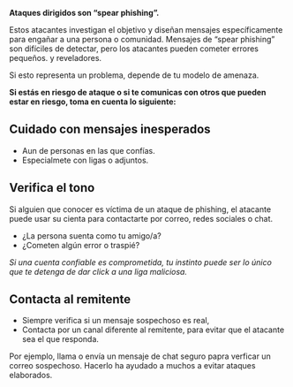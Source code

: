 [Title]: # (¿Cómo detectar Spear Phishing?)
[Order]: # (3)
 
**Ataques dirigidos son “spear phishing”.**

Estos atacantes investigan el objetivo y diseñan mensajes específicamente para engañar a una persona o comunidad. Mensajes de “spear phishing” son difíciles de detectar, pero los atacantes pueden cometer errores pequeños. y reveladores.

Si esto representa un problema, depende de tu modelo de amenaza.

**Si estás en riesgo de ataque o si te comunicas con otros que pueden estar en riesgo, toma en cuenta lo siguiente:**

## Cuidado con mensajes inesperados
* Aun de personas en las que confías.
* Especialmete con ligas o adjuntos. 

## Verifica el tono
Si alguien que conocer es víctima de un ataque de phishing, el atacante puede usar su cienta para contactarte por correo, redes sociales o chat.

* ¿La persona suenta como tu amigo/a? 
* ¿Cometen algún error o traspié? 

*Si una cuenta confiable es comprometida, tu instinto puede ser lo único que te detenga de dar click a una liga maliciosa.*

## Contacta al remitente

* Siempre verifica si un mensaje sospechoso es real, 
* Contacta por un canal diferente al remitente, para evitar que el atacante sea el que responda.

Por ejemplo, llama o envía un mensaje de chat seguro papra verficar un correo sospechoso. Hacerlo ha ayudado a muchos a evitar ataques elaborados.
